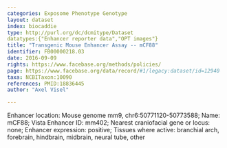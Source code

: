 ```yaml
---
categories: Exposome Phenotype Genotype
layout: dataset  
index: biocaddie  
type: http://purl.org/dc/dcmitype/Dataset  
datatypes:{"Enhancer reporter data","OPT images"}  
title: "Transgenic Mouse Enhancer Assay -- mCF88"  
identifier: FB00000218.03  
date: 2016-09-09  
rights: https://www.facebase.org/methods/policies/  
page: https://www.facebase.org/data/record/#1/legacy:dataset/id=12940  
taxa: NCBITaxon:10090  
references: PMID:18836445  
author: "Axel Visel"  

---
```

 Enhancer location: Mouse genome mm9, chr6:50771120-50773588; Name: mCF88; Vista Enhancer ID: mm402; Nearest craniofacial gene or locus: none; Enhancer expression: positive; Tissues where active: branchial arch, forebrain, hindbrain, midbrain, neural tube, other 
